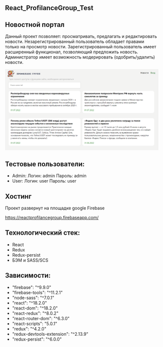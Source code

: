 ## React_ProfilanceGroup_Test

## Новостной портал

Данный проект позволяет: просматривать, предлагать и редактировать новости. Незарегистрированный пользователь обладает правами только на просмотр новости. Зарегистрированный пользователь имеет расширенный функционал, позволяющий предложить новость. Администратор имеет возможность модерировать (одобрить/удалить) новости.

![](react-app/public/screenshot.png)

## Тестовые пользователи: 

- Admin:  Логин: admin Пароль: admin
- User:  Логин: user Пароль: user

## Хостинг

Проект развернут на площадке google Firebase

https://reactprofilancegroup.firebaseapp.com/


## Технологический стек:
- React
- Redux
- Redux-persist
- БЭМ и SASS/SCS

## Зависимости:
- "firebase": "^9.9.0"
- "firebase-tools": "^11.2.1"
- "node-sass": "^7.0.1"
- "react": "^18.2.0"
- "react-dom": "^18.2.0"
- "react-redux": "^8.0.2"
- "react-router-dom": "^6.3.0"
- "react-scripts": "5.0.1"
- "redux": "^4.2.0"
- "redux-devtools-extension": "^2.13.9"
- "redux-persist": "^6.0.0"
